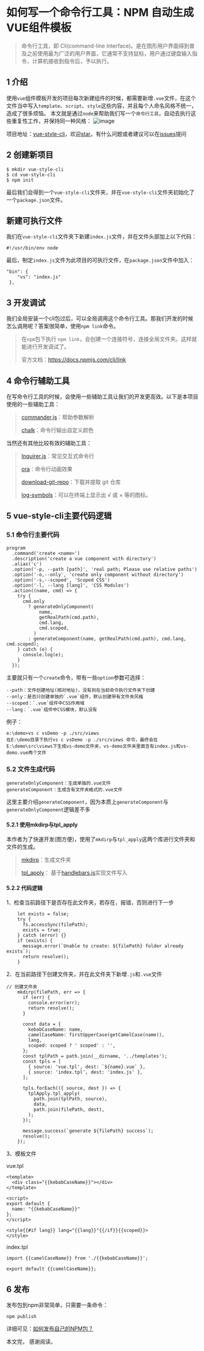 # 如何写一个命令行工具：NPM 自动生成VUE组件模板

> 命令行工具，即 Cli(command-line interface)。是在图形用户界面得到普及之前使用最为广泛的用户界面，它通常不支持鼠标，用户通过键盘输入指令，计算机接收到指令后，予以执行。

## 1 介绍
使用`vue`组件模板开发的项目每次新建组件的时候，都需要新增`.vue`文件，在这个文件当中写入`template`、`script`、`style`这些内容，并且每个人命名风格不统一，造成了很多烦恼。
本文就是通过`node`来帮助我们写一个`命令行工具`，自动去执行这些重复性工作，并保持同一种风格：
![image](../../images/old/vue-style-cli.png)

项目地址：[vue-style-cli](https://github.com/ruizer/vue-style-cli)，欢迎[star](https://github.com/ruizer/vue-style-cli)。有什么问题或者建议可以在[issues](https://github.com/ruizer/vue-style-cli/issues)提问

<!-- more -->

## 2 创建新项目

```
$ mkdir vue-style-cli
$ cd vue-style-cli
$ npm init
```
最后我们会得到一个`vue-style-cli`文件夹，并在`vue-style-cli`文件夹初始化了一个`package.json`文件。

## 新建可执行文件
我们在`vue-style-cli`文件夹下新建`index.js`文件，并在文件头部加上以下代码：

```
#!/usr/bin/env node
```
最后，制定`index.js`文件为此项目的可执行文件，在`package.json`文件中加入：

```
"bin": {
    "vs": "index.js"
 },
```
## 3 开发调试
我们全局安装一个cli包过后，可以全局调用这个命令行工具。那我们开发的时候怎么调用呢？答案很简单，使用`npm link`命令。
> 在`npm`包下执行 `npm link`，会创建一个连接符号，连接全局文件夹。这样就能进行开发调试了。
>
> 官方文档：https://docs.npmjs.com/cli/link

## 4 命令行辅助工具
在写命令行工具的时候，会使用一些辅助工具让我们的开发更高效。以下是本项目使用的一些辅助工具：

> [commander.js](https://github.com/tj/commander.js)：帮助参数解析
>
> [chalk](https://github.com/chalk/chalk)：命令行输出自定义颜色

当然还有其他比较有效的辅助工具：

> [Inquirer.js](https://github.com/SBoudrias/Inquirer.js)：常见交互式命令行
>
> [ora](https://github.com/sindresorhus/ora)：命令行动画效果
>
> [download-git-repo](https://github.com/flipxfx/download-git-repo)：下载并提取 git 仓库
>
> [log-symbols](https://github.com/sindresorhus/log-symbols)：可以在终端上显示出 √ 或 × 等的图标。

## 5 vue-style-cli主要代码逻辑

### 5.1 命令行主要代码

```
program
  .command('create <name>')
  .description('create a vue component with directory')
  .alias('c')
  .option('-p, --path [path]', 'real path; Please use relative paths')
  .option('-o,--only', 'create only component without directory')
  .option('-s,--scoped', 'Scoped CSS')
  .option('-l, --lang [lang]', 'CSS Modules')
  .action((name, cmd) => {
    try {
      cmd.only
        ? generateOnlyComponent(
            name,
            getRealPath(cmd.path),
            cmd.lang,
            cmd.scoped,
          )
        : generateComponent(name, getRealPath(cmd.path), cmd.lang, cmd.scoped);
    } catch (e) {
      console.log(e);
    }
  });
```
主要就只有一个`create`命令，带有一些`option`参数可选择：

```
--path：文件创建地址(相对地址)，没有则在当前命令执行文件夹下创建
--only：是否只创建单独的`.vue`组件，默认创建带有文件夹风格
--scoped：`.vue`组件中CSS作用域
--lang：`.vue`组件中CSS模块，默认没有
```
例子：

```
e:\demo>vs c vsDemo -p ./src/views
在E:\demo目录下执行vs c vsDemo -p ./src/views 命令，最终会在E:\demo\src\views下生成vs-demo文件夹，vs-demo文件夹里面含有index.js和vs-demo.vue两个文件
```
### 5.2 文件生成代码

```
generateOnlyComponent：生成单独的.vue文件
generateComponent：生成含有文件夹格式的.vue文件
```
这里主要介绍`generateComponent`，因为本质上`generateComponent`与`generateOnlyComponent`逻辑差不多

#### 5.2.1 使用mkdirp与tpl_apply
本作者为了快速开发(图方便)，使用了`mkdirp`与`tpl_apply`这两个库进行文件夹和文件的生成。
> [mkdirp](https://github.com/substack/node-mkdirp)：生成文件夹
>
> [tpl_apply](https://github.com/i5ting/tpl_apply)： 基于[handlebars.js](https://github.com/wycats/handlebars.js)实现文件写入

#### 5.2.2 代码逻辑
1、检查当前路径下是否存在此文件夹，若存在，报错，否则进行下一步

```
    let exists = false;
    try {
      fs.accessSync(filePath);
      exists = true;
    } catch (error) {}
    if (exists) {
      message.error(`Unable to create: ${filePath} folder already exists`);
      return resolve();
    }
```
2、在当前路径下创建文件夹，并在此文件夹下新增`.js`和`.vue`文件
```
// 创建文件夹
    mkdirp(filePath, err => {
      if (err) {
        console.error(err);
        return resolve();
      }

      const data = {
        kebabCaseName: name,
        camelCaseName: firstUpperCase(getCamelCase(name)),
        lang,
        scoped: scoped ? ' scoped' : '',
      };
      const tplPath = path.join(__dirname, '../templates');
      const tpls = [
        { source: 'vue.tpl', dest: `${name}.vue` },
        { source: 'index.tpl', dest: 'index.js' },
      ];

      tpls.forEach(({ source, dest }) => {
        tplApply.tpl_apply(
          path.join(tplPath, source),
          data,
          path.join(filePath, dest),
        );
      });

      message.success(`generate ${filePath} success`);
      resolve();
    });
```

3、模板文件

vue.tpl

```
<template>
  <div class="{{kebabCaseName}}"></div>
</template>

<script>
export default {
  name: "{{kebabCaseName}}"
};
</script>

<style{{#if lang}} lang="{{lang}}"{{/if}}{{scoped}}>
</style>

```
index.tpl

```
import {{camelCaseName}} from './{{kebabCaseName}}';

export default {{camelCaseName}};

```

## 6 发布

发布包到npm非常简单，只需要一条命令：

```
npm publish
```
详细可见：[如何发布自己的NPM包？](/2019/04/30/publish-npm-package/)

本文完， 感谢阅读。